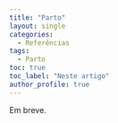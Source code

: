 ```yaml
---
title: "Parto"
layout: single
categories:
  - Referências
tags:
  - Parto
toc: true
toc_label: "Neste artigo"
author_profile: true
---
```

Em breve.
